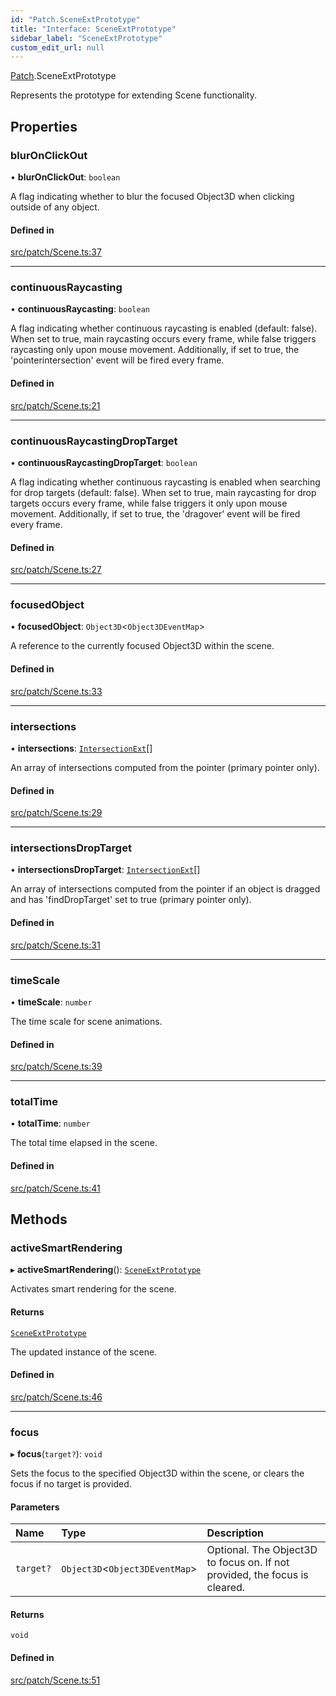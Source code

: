 ```yaml
---
id: "Patch.SceneExtPrototype"
title: "Interface: SceneExtPrototype"
sidebar_label: "SceneExtPrototype"
custom_edit_url: null
---
```


[Patch](../namespaces/Patch.md).SceneExtPrototype

Represents the prototype for extending Scene functionality.

## Properties

### blurOnClickOut

• **blurOnClickOut**: `boolean`

A flag indicating whether to blur the focused Object3D when clicking outside of any object.

#### Defined in

[src/patch/Scene.ts:37](https://github.com/agargaro/three.ez/blob/ddf86ba/src/patch/Scene.ts#L37)

___

### continuousRaycasting

• **continuousRaycasting**: `boolean`

A flag indicating whether continuous raycasting is enabled (default: false).
When set to true, main raycasting occurs every frame, while false triggers raycasting only upon mouse movement.
Additionally, if set to true, the 'pointerintersection' event will be fired every frame.

#### Defined in

[src/patch/Scene.ts:21](https://github.com/agargaro/three.ez/blob/ddf86ba/src/patch/Scene.ts#L21)

___

### continuousRaycastingDropTarget

• **continuousRaycastingDropTarget**: `boolean`

A flag indicating whether continuous raycasting is enabled when searching for drop targets (default: false).
When set to true, main raycasting for drop targets occurs every frame, while false triggers it only upon mouse movement. 
Additionally, if set to true, the 'dragover' event will be fired every frame.

#### Defined in

[src/patch/Scene.ts:27](https://github.com/agargaro/three.ez/blob/ddf86ba/src/patch/Scene.ts#L27)

___

### focusedObject

• **focusedObject**: `Object3D`<`Object3DEventMap`\>

A reference to the currently focused Object3D within the scene.

#### Defined in

[src/patch/Scene.ts:33](https://github.com/agargaro/three.ez/blob/ddf86ba/src/patch/Scene.ts#L33)

___

### intersections

• **intersections**: [`IntersectionExt`](Events.IntersectionExt.md)[]

An array of intersections computed from the pointer (primary pointer only).

#### Defined in

[src/patch/Scene.ts:29](https://github.com/agargaro/three.ez/blob/ddf86ba/src/patch/Scene.ts#L29)

___

### intersectionsDropTarget

• **intersectionsDropTarget**: [`IntersectionExt`](Events.IntersectionExt.md)[]

An array of intersections computed from the pointer if an object is dragged and has 'findDropTarget' set to true (primary pointer only).

#### Defined in

[src/patch/Scene.ts:31](https://github.com/agargaro/three.ez/blob/ddf86ba/src/patch/Scene.ts#L31)

___

### timeScale

• **timeScale**: `number`

The time scale for scene animations.

#### Defined in

[src/patch/Scene.ts:39](https://github.com/agargaro/three.ez/blob/ddf86ba/src/patch/Scene.ts#L39)

___

### totalTime

• **totalTime**: `number`

The total time elapsed in the scene.

#### Defined in

[src/patch/Scene.ts:41](https://github.com/agargaro/three.ez/blob/ddf86ba/src/patch/Scene.ts#L41)

## Methods

### activeSmartRendering

▸ **activeSmartRendering**(): [`SceneExtPrototype`](Patch.SceneExtPrototype.md)

Activates smart rendering for the scene.

#### Returns

[`SceneExtPrototype`](Patch.SceneExtPrototype.md)

The updated instance of the scene.

#### Defined in

[src/patch/Scene.ts:46](https://github.com/agargaro/three.ez/blob/ddf86ba/src/patch/Scene.ts#L46)

___

### focus

▸ **focus**(`target?`): `void`

Sets the focus to the specified Object3D within the scene, or clears the focus if no target is provided.

#### Parameters

| Name | Type | Description |
| :------ | :------ | :------ |
| `target?` | `Object3D`<`Object3DEventMap`\> | Optional. The Object3D to focus on. If not provided, the focus is cleared. |

#### Returns

`void`

#### Defined in

[src/patch/Scene.ts:51](https://github.com/agargaro/three.ez/blob/ddf86ba/src/patch/Scene.ts#L51)
